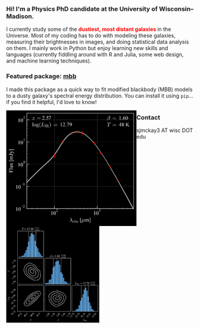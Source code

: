 ### Hi! I'm a Physics PhD candidate at the University of Wisconsin–Madison.

I currently study some of the <h style='color:red'> <strong> dustiest, most distant galaxies </strong></h> in the Universe. Most of my coding has to do with modeling these galaxies, measuring their brightnesses in images, and doing statistical data analysis on them. I mainly work in Python but enjoy learning new skills and languages (currently fiddling around with R and Julia, some web design, and machine learning techniques).

### Featured package: [mbb](https://github.com/sjmckay/mbb)

I made this package as a quick way to fit modified blackbody (MBB) models to a dusty galaxy's spectral energy distribution. You can install it using `pip`... if you find it helpful, I'd love to know!

<p>
  <img width="350" alt="" align="left" src="./mbb_example.png">
  <img width="250" alt="" align="left" src="./corner_example.png">
</p>

### Contact
sjmckay3 AT wisc DOT edu
